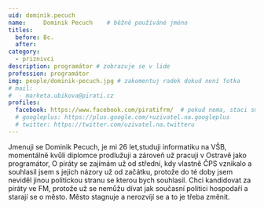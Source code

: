 ```yaml
---
uid: dominik.pecuch
name:     Dominik Pecuch  	# běžně používáné jméno
titles:
  before: Bc.
  after:
category:
  - priznivci
description: programátor # zobrazuje se v lide
profession: programátor
img: people/dominik-pecuch.jpg # zakomentuj radek dokud není fotka
# mail:
#  - marketa.ubikova@pirati.cz
profiles:
  facebook: https://www.facebook.com/piratifrm/  # pokud nema, staci smazat tuto radku
  # googleplus: https://plus.google.com/+uzivatel.na.googleplus
  # twitter: https://twitter.com/uzivatel.na.twitteru
---
```

Jmenuji se Dominik Pecuch, je mi 26 let,studuji informatiku na VŠB, momentálně kvůli diplomce prodlužuji a zároveň už pracuji v Ostravě jako programátor, O piráty se zajímám už od střední, kdy vlastně ČPS vznikalo a souhlasil jsem s jejich názory už od začátku, protože do té doby jsem neviděl jinou politickou stranu se kterou bych souhlasil. Chci kandidovat za piráty ve FM, protože už se nemůžu dívat jak současní politici hospodaří a starají se o město. Město stagnuje a nerozvíjí se a to je třeba změnit.
